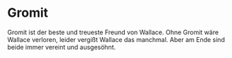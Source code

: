 # Gromit

Gromit ist der beste und treueste Freund von Wallace. Ohne Gromit wäre Wallace verloren, leider vergißt Wallace das manchmal.
Aber am Ende sind beide immer vereint und ausgesöhnt.
